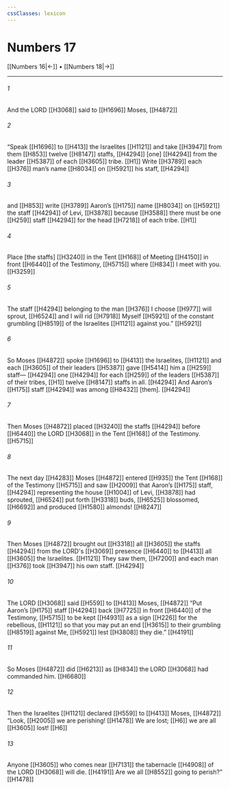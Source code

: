 ```yaml
---
cssClasses: lexicon
---
```


# Numbers 17

[[Numbers 16|←]] • [[Numbers 18|→]]

---

###### 1
And the LORD [[H3068]] said to [[H1696]] Moses, [[H4872]]

###### 2
“Speak [[H1696]] to [[H413]] the Israelites [[H1121]] and take [[H3947]] from them [[H853]] twelve [[H8147]] staffs, [[H4294]] [one] [[H4294]] from the leader [[H5387]] of each [[H3605]] tribe. [[H1]] Write [[H3789]] each [[H376]] man’s name [[H8034]] on [[H5921]] his staff, [[H4294]]

###### 3
and [[H853]] write [[H3789]] Aaron’s [[H175]] name [[H8034]] on [[H5921]] the staff [[H4294]] of Levi, [[H3878]] because [[H3588]] there must be one [[H259]] staff [[H4294]] for the head [[H7218]] of each tribe. [[H1]]

###### 4
Place [the staffs] [[H3240]] in the Tent [[H168]] of Meeting [[H4150]] in front [[H6440]] of the Testimony, [[H5715]] where [[H834]] I meet with you. [[H3259]]

###### 5
The staff [[H4294]] belonging to the man [[H376]] I choose [[H977]] will sprout, [[H6524]] and I will rid [[H7918]] Myself [[H5921]] of the constant grumbling [[H8519]] of the Israelites [[H1121]] against you.” [[H5921]]

###### 6
So Moses [[H4872]] spoke [[H1696]] to [[H413]] the Israelites, [[H1121]] and each [[H3605]] of their leaders [[H5387]] gave [[H5414]] him a [[H259]] staff— [[H4294]] one [[H4294]] for each [[H259]] of the leaders [[H5387]] of their tribes, [[H1]] twelve [[H8147]] staffs in all. [[H4294]] And Aaron’s [[H175]] staff [[H4294]] was among [[H8432]] [them]. [[H4294]]

###### 7
Then Moses [[H4872]] placed [[H3240]] the staffs [[H4294]] before [[H6440]] the LORD [[H3068]] in the Tent [[H168]] of the Testimony. [[H5715]]

###### 8
The next day [[H4283]] Moses [[H4872]] entered [[H935]] the Tent [[H168]] of the Testimony [[H5715]] and saw [[H2009]] that Aaron’s [[H175]] staff, [[H4294]] representing the house [[H1004]] of Levi, [[H3878]] had sprouted, [[H6524]] put forth [[H3318]] buds, [[H6525]] blossomed, [[H6692]] and produced [[H1580]] almonds! [[H8247]]

###### 9
Then Moses [[H4872]] brought out [[H3318]] all [[H3605]] the staffs [[H4294]] from the LORD's [[H3069]] presence [[H6440]] to [[H413]] all [[H3605]] the Israelites. [[H1121]] They saw them, [[H7200]] and each man [[H376]] took [[H3947]] his own staff. [[H4294]]

###### 10
The LORD [[H3068]] said [[H559]] to [[H413]] Moses, [[H4872]] “Put Aaron’s [[H175]] staff [[H4294]] back [[H7725]] in front [[H6440]] of the Testimony, [[H5715]] to be kept [[H4931]] as a sign [[H226]] for the rebellious, [[H1121]] so that you may put an end [[H3615]] to their grumbling [[H8519]] against Me, [[H5921]] lest [[H3808]] they die.” [[H4191]]

###### 11
So Moses [[H4872]] did [[H6213]] as [[H834]] the LORD [[H3068]] had commanded him. [[H6680]]

###### 12
Then the Israelites [[H1121]] declared [[H559]] to [[H413]] Moses, [[H4872]] “Look, [[H2005]] we are perishing! [[H1478]] We are lost; [[H6]] we are all [[H3605]] lost! [[H6]]

###### 13
Anyone [[H3605]] who comes near [[H7131]] the tabernacle [[H4908]] of the LORD [[H3068]] will die. [[H4191]] Are we all [[H8552]] going to perish?” [[H1478]]

